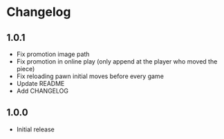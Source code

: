 # Changelog

## 1.0.1

- Fix promotion image path
- Fix promotion in online play (only append at the player who moved the piece)
- Fix reloading pawn initial moves before every game
- Update README
- Add CHANGELOG

## 1.0.0

- Initial release
